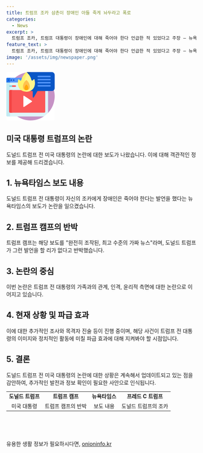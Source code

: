 ```yaml
---
title: 트럼프 조카 삼촌이 장애인 아들 죽게 놔두라고 폭로
categories:
  - News
excerpt: >
  트럼프 조카, 트럼프 대통령이 장애인에 대해 죽어야 한다 언급한 적 있었다고 주장 – 뉴욕타임스 보도에 따르면, 트럼프 전 대통령의 조카인 프레드 C 트럼프가 트럼프가 장애인에 대해 냉담한 발언을 한 적이 있었다고 주장했다. 이에 트럼프 캠프는 이를 완전히 조작된, 최고 수준의 가짜 뉴스라며 반박했다.
feature_text: >
  트럼프 조카, 트럼프 대통령이 장애인에 대해 죽어야 한다 언급한 적 있었다고 주장 – 뉴욕타임스 보도에 따르면, 트럼프 전 대통령의 조카인 프레드 C 트럼프가 트럼프가 장애인에 대해 냉담한 발언을 한 적이 있었다고 주장했다. 이에 트럼프 캠프는 이를 완전히 조작된, 최고 수준의 가짜 뉴스라며 반박했다.
image: '/assets/img/newspaper.png'
---
```


<p><img src="/assets/img/news.png" alt="rentncar 속보" /></p>

<h2 data-ke-size="size26">미국 대통령 트럼프의 논란</h2>

<p data-ke-size="size16"></p>

<p>도널드 트럼프 전 미국 대통령의 논란에 대한 보도가 나왔습니다. 이에 대해 객관적인 정보를 제공해 드리겠습니다.</p>

<h2 data-ke-size="size24">1. 뉴욕타임스 보도 내용</h2>

<p data-ke-size="size16">도널드 트럼프 전 대통령이 자신의 조카에게 장애인은 죽어야 한다는 발언을 했다는 뉴욕타임스의 보도가 논란을 일으켰습니다.</p>

<h2 data-ke-size="size24">2. 트럼프 캠프의 반박</h2>

<p data-ke-size="size16">트럼프 캠프는 해당 보도를 "완전히 조작된, 최고 수준의 가짜 뉴스"라며, 도널드 트럼프가 그런 발언을 할 리가 없다고 반박했습니다.</p>

<h2 data-ke-size="size24">3. 논란의 중심</h2>

<p data-ke-size="size16">이번 논란은 트럼프 전 대통령의 가족과의 관계, 인격, 윤리적 측면에 대한 논란으로 이어지고 있습니다.</p>

<h2 data-ke-size="size24">4. 현재 상황 및 파급 효과</h2>

<p data-ke-size="size16">이에 대한 추가적인 조사와 목격자 진술 등이 진행 중이며, 해당 사건이 트럼프 전 대통령의 이미지와 정치적인 활동에 미칠 파급 효과에 대해 지켜봐야 할 시점입니다.</p>

<h2 data-ke-size="size24">5. 결론</h2>

<p data-ke-size="size16">도널드 트럼프 전 미국 대통령의 논란에 대한 상황은 계속해서 업데이트되고 있는 점을 감안하여, 추가적인 발전과 정보 확인이 필요한 사안으로 인식됩니다.</p>

<table>
  <tbody>
    <tr>
      <td style="text-align: center; height: 17px;"><b>도널드 트럼프</b></td>
      <td style="text-align: center; height: 17px;"><b>트럼프 캠프</b></td>
      <td style="text-align: center; height: 17px;"><b>뉴욕타임스</b></td>
      <td style="text-align: center; height: 17px;"><b>프레드 C 트럼프</b></td>
    </tr>
    <tr>
      <td style="text-align: center; height: 17px;">미국 대통령</td>
      <td style="text-align: center; height: 17px;">트럼프 캠프의 반박</td>
      <td style="text-align: center; height: 17px;">보도 내용</td>
      <td style="text-align: center; height: 17px;">도널드 트럼프의 조카</td>
    </tr>
  </tbody>
</table>

<p data-ke-size="size16">&nbsp;</p>

<p data-ke-size="size16">&nbsp;</p>
유용한 생활 정보가 필요하시다면, <a href="https://onioninfo.kr" rel="dofollow">onioninfo.kr</a>


